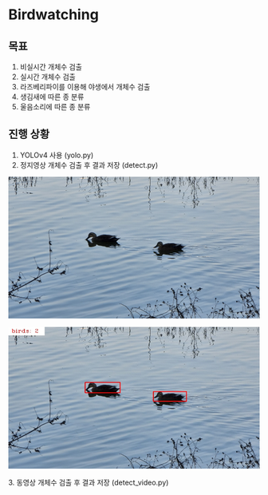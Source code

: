 # Birdwatching

## 목표
1. 비실시간 개체수 검출
2. 실시간 개체수 검출
3. 라즈베리파이를 이용해 야생에서 개체수 검출
4. 생김새에 따른 종 분류
5. 울음소리에 따른 종 분류

## 진행 상황
1. YOLOv4 사용 (yolo.py)
2. 정지영상 개체수 검출 후 결과 저장 (detect.py)
<p align="left"><img src="data/bird.jpg" width="512"\></p><p align="left"><img src="data/result.jpg" width="512"\></p>
3. 동영상 개체수 검출 후 결과 저장 (detect_video.py)
